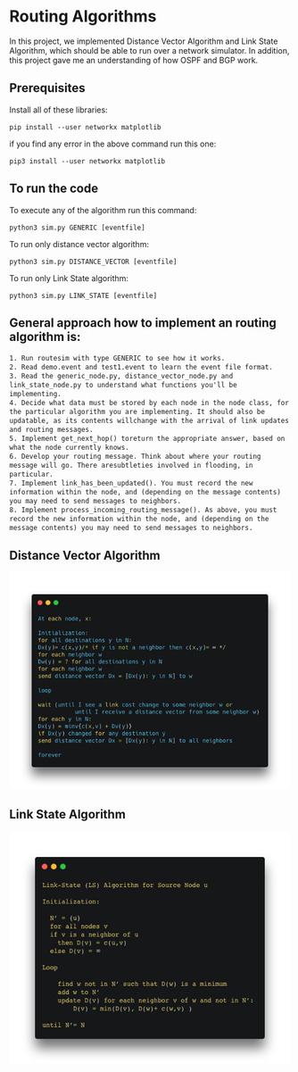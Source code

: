 # Routing Algorithms

 In this project, we implemented Distance Vector Algorithm and Link State Algorithm, which should be able to run over a network simulator. In addition, this project gave me an understanding of how OSPF and BGP work.
  
## Prerequisites

Install all of these libraries:

``` 
pip install --user networkx matplotlib
```

  if you find any error in the above command run this one:
  
```
pip3 install --user networkx matplotlib
 ```
## To run the code

To execute any of the algorithm run this command:
```
python3 sim.py GENERIC [eventfile]
```
To run only distance vector algorithm:
```
python3 sim.py DISTANCE_VECTOR [eventfile]
```

To run only Link State algorithm:
```
python3 sim.py LINK_STATE [eventfile]
```
## General approach how to implement an routing algorithm is:

```
1. Run routesim with type GENERIC to see how it works.
2. Read demo.event and test1.event to learn the event file format.
3. Read the generic_node.py, distance_vector_node.py and link_state_node.py to understand what functions you'll be implementing.
4. Decide what data must be stored by each node in the node class, for the particular algorithm you are implementing. It should also be updatable, as its contents willchange with the arrival of link updates and routing messages.
5. Implement get_next_hop() toreturn the appropriate answer, based on what the node currently knows.
6. Develop your routing message. Think about where your routing message will go. There aresubtleties involved in flooding, in particular.
7. Implement link_has_been_updated(). You must record the new information within the node, and (depending on the message contents) you may need to send messages to neighbors.
8. Implement process_incoming_routing_message(). As above, you must record the new information within the node, and (depending on the message contents) you may need to send messages to neighbors.
```

## Distance Vector Algorithm

![DV](DV.png)

## Link State Algorithm

![LS](LS.png)

